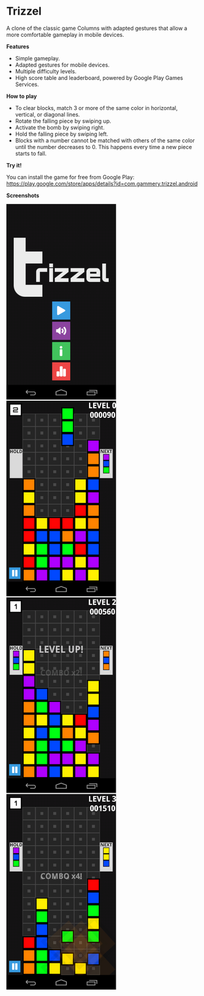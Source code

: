 # Trizzel

A clone of the classic game Columns with adapted gestures that allow a more comfortable gameplay in mobile devices.


**Features**

 - Simple gameplay.
 - Adapted gestures for mobile devices.
 - Multiple difficulty levels.
 - High score table and leaderboard, powered by Google Play Games Services.


**How to play**

   - To clear blocks, match 3 or more of the same color in horizontal, vertical, or diagonal lines.
   - Rotate the falling piece by swiping up.
   - Activate the bomb by swiping right.
   - Hold the falling piece by swiping left.
   - Blocks with a number cannot be matched with others of the same color until the number decreases to 0. This happens every time a new piece starts to fall.


**Try it!**

You can install the game for free from Google Play: https://play.google.com/store/apps/details?id=com.gammery.trizzel.android


**Screenshots**

![screen title](https://github.com/mevqz/Trizzel/blob/master/screenshots/index1.png)
![screen 1](https://github.com/mevqz/Trizzel/blob/master/screenshots/index2.png)
![screen 2](https://github.com/mevqz/Trizzel/blob/master/screenshots/index3.png)
![screen 3](https://github.com/mevqz/Trizzel/blob/master/screenshots/index4.png)
